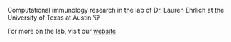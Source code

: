 Computational immunology research in the lab of Dr. Lauren Ehrlich at the University of Texas at Austin :cow: 

For more on the lab, visit our [website](ehrlichlab.squarespace.com)
